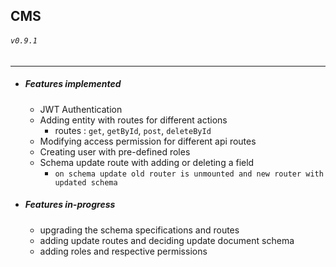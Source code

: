 ## CMS
###### `v0.9.1`
---
- ##### Features implemented
    - JWT Authentication
    - Adding entity with routes for different actions
       - routes : `get`, `getById`, `post`, `deleteById`
    - Modifying access permission for different api routes
    - Creating user with pre-defined roles
    - Schema update route with adding or deleting a field
      - `on schema update old router is unmounted and new router with updated schema `

- ##### Features in-progress
    - upgrading the schema specifications and routes
    - adding update routes and deciding update document schema
    - adding roles and respective permissions